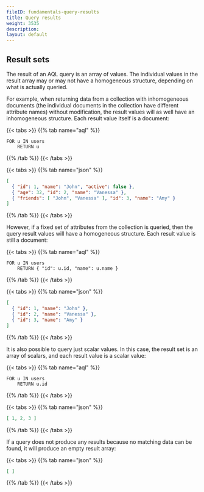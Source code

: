 ```yaml
---
fileID: fundamentals-query-results
title: Query results
weight: 3535
description: 
layout: default
---
```

## Result sets

The result of an AQL query is an array of values. The individual values in the
result array may or may not have a homogeneous structure, depending on what is
actually queried.

For example, when returning data from a collection with inhomogeneous documents
(the individual documents in the collection have different attribute names)
without modification, the result values will as well have an inhomogeneous
structure. Each result value itself is a document:

{{< tabs >}}
{{% tab name="aql" %}}
```aql
FOR u IN users
    RETURN u
```
{{% /tab %}}
{{< /tabs >}}

{{< tabs >}}
{{% tab name="json" %}}
```json
[
  { "id": 1, "name": "John", "active": false },
  { "age": 32, "id": 2, "name": "Vanessa" },
  { "friends": [ "John", "Vanessa" ], "id": 3, "name": "Amy" }
]
```
{{% /tab %}}
{{< /tabs >}}

However, if a fixed set of attributes from the collection is queried, then the 
query result values will have a homogeneous structure. Each result value is
still a document:

{{< tabs >}}
{{% tab name="aql" %}}
```aql
FOR u IN users
    RETURN { "id": u.id, "name": u.name }
```
{{% /tab %}}
{{< /tabs >}}

{{< tabs >}}
{{% tab name="json" %}}
```json
[
  { "id": 1, "name": "John" },
  { "id": 2, "name": "Vanessa" },
  { "id": 3, "name": "Amy" }
]
```
{{% /tab %}}
{{< /tabs >}}

It is also possible to query just scalar values. In this case, the result set
is an array of scalars, and each result value is a scalar value:

{{< tabs >}}
{{% tab name="aql" %}}
```aql
FOR u IN users
    RETURN u.id
```
{{% /tab %}}
{{< /tabs >}}

{{< tabs >}}
{{% tab name="json" %}}
```json
[ 1, 2, 3 ]
```
{{% /tab %}}
{{< /tabs >}}

If a query does not produce any results because no matching data can be
found, it will produce an empty result array:

{{< tabs >}}
{{% tab name="json" %}}
```json
[ ]
```
{{% /tab %}}
{{< /tabs >}}
